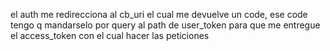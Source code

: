 el auth me redirecciona al cb_uri el cual me devuelve un code, ese code tengo q mandarselo por query al path de user_token para que me entregue el access_token con el cual hacer las peticiones